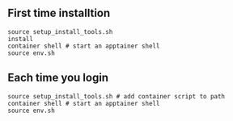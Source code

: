 ## First time installtion
```
source setup_install_tools.sh
install
container shell # start an apptainer shell
source env.sh
```

## Each time you login
```
source setup_install_tools.sh # add container script to path
container shell # start an apptainer shell
source env.sh
```